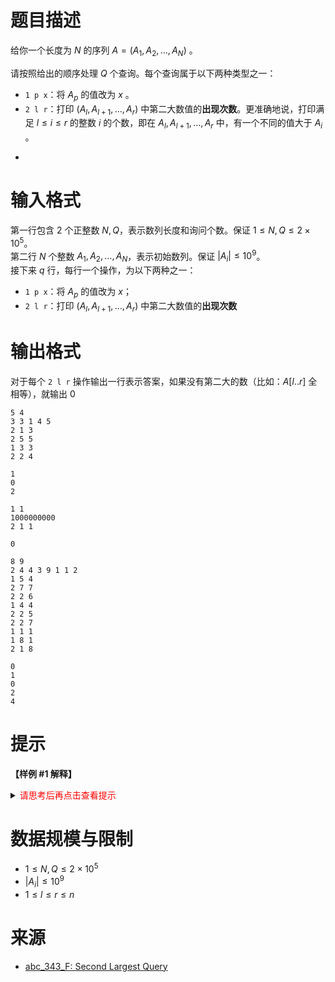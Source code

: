 # 题目描述

给你一个长度为 $N$ 的序列 $A = (A_1, A_2, \ldots, A_N)$ 。

请按照给出的顺序处理 $Q$ 个查询。每个查询属于以下两种类型之一：

+   `1 p x`：将 $A_p$ 的值改为 $x$ 。
+   `2 l r`：打印 $(A_l, A_{l+1}, \ldots, A_r)$ 中第二大数值的**出现次数**。更准确地说，打印满足 $l \leq i \leq r$ 的整数 $i$ 的个数，即在 $A_l, A_{l+1}, \ldots, A_r$ 中，有一个不同的值大于 $A_i$ 。
- 
# 输入格式

第一行包含 $2$ 个正整数 $N,Q$，表示数列长度和询问个数。保证 $1\le N,Q\le 2\times10^5$。  
第二行 $N$ 个整数 $A_1, A_2, \dots, A_N$，表示初始数列。保证 $|A_i|\le 10^9$。  
接下来 $q$ 行，每行一个操作，为以下两种之一：

+   `1 p x`：将 $A_p$ 的值改为 $x$；
+   `2 l r`：打印 $(A_l, A_{l+1}, \ldots, A_r)$ 中第二大数值的**出现次数**

# 输出格式

对于每个 `2 l r` 操作输出一行表示答案，如果没有第二大的数（比如：$A[l..r]$ 全相等），就输出 $0$

```input1
5 4
3 3 1 4 5
2 1 3
2 5 5
1 3 3
2 2 4
```

```output1
1
0
2
```

```input2
1 1
1000000000
2 1 1
```

```output2
0
```

```input3
8 9
2 4 4 3 9 1 1 2
1 5 4
2 7 7
2 2 6
1 4 4
2 2 5
2 2 7
1 1 1
1 8 1
2 1 8
```

```output3
0
1
0
2
4
```

# 提示
**【样例 #1 解释】**

<details>
<summary><font color="#FF0000">请思考后再点击查看提示</font></summary>

</details>

# 数据规模与限制
* $1\le N,Q\le 2\times10^5$
* $|A_i|\le 10^9$
* $1\le l\le r\le n$

# 来源
* [abc_343_F: Second Largest Query](https://atcoder.jp/contests/abc343/tasks/abc343_f)